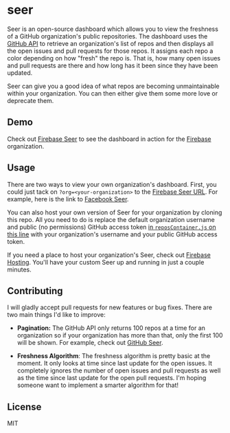 # seer

Seer is an open-source dashboard which allows you to view the freshness of a GitHub organization's
public repositories. The dashboard uses the [GitHub API](https://developer.github.com/v3/) to
retrieve an organization's list of repos and then displays all the open issues and pull requests for
those repos. It assigns each repo a color depending on how "fresh" the repo is. That is, how many
open issues and pull requests are there and how long has it been since they have been updated.

Seer can give you a good idea of what repos are becoming unmaintainable within your organization.
You can then either give them some more love or deprecate them.


## Demo

Check out [Firebase Seer](https://seer.firebaseapp.com/) to see the dashboard in action for the
[Firebase](https://www.firebase.com/) organization.


## Usage

There are two ways to view your own organization's dashboard. First, you could just tack on
`?org=<your-organization>` to the [Firebase Seer URL](https://seer.firebaseapp.com/). For example,
here is the link to [Facebook Seer](https://seer.firebaseapp.com?org=facebook).

You can also host your own version of Seer for your organization by cloning this repo. All you need
to do is replace the default organization username and public (no permissions) GitHub access token
[in `reposContainer.js` on this line](https://github.com/jacobawenger/seer/blob/93f3d5726cf5f789b5d49f706caf06c672316749/js/reposContainer.js#L27)
with your organization's username and your public GitHub access token.

If you need a place to host your organization's Seer, check out [Firebase Hosting](https://www.firebase.com/hosting.html). You'll have your custom Seer up and running in just a couple minutes.


## Contributing

I will gladly accept pull requests for new features or bug fixes. There are two main things I'd like
to improve:

* __Pagination:__ The GitHub API only returns 100 repos at a time for an organization so if your
organization has more than that, only the first 100 will be shown. For example, check out
[GitHub Seer](https://seer.firebaseapp.com?org=github).

* __Freshness Algorithm__: The freshness algorithm is pretty basic at the moment. It only
looks at time since last update for the open issues. It completely ignores the number of open issues
and pull requests as well as the time since last update for the open pull requests. I'm hoping
someone want to implement a smarter algorithm for that!


## License

MIT
